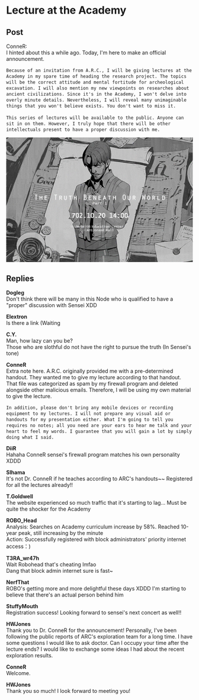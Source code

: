 # Lecture at the Academy
## Post
ConneR:<br>
I hinted about this a while ago. Today, I'm here to make an official announcement.

    Because of an invitation from A.R.C., I will be giving lectures at the Academy in my spare time of heading the research project. The topics will be the correct attitude and mental fortitude for archeological excavation. I will also mention my new viewpoints on researches about ancient civilizations. Since it's in the Academy, I won't delve into overly minute details. Nevertheless, I will reveal many unimaginable things that you won't believe exists. You don't want to miss it.

    This series of lectures will be available to the public. Anyone can sit in on them. However, I truly hope that there will be other intellectuals present to have a proper discussion with me.

![c2101.png](./attachments/c2101.png)
## Replies
**Dogleg**<br>
Don't think there will be many in this Node who is qualified to have a "proper" discussion with Sensei XDD

**Elextron**<br>
Is there a link (Waiting

**C.Y.**<br>
Man, how lazy can you be?<br>
Those who are slothful do not have the right to pursue the truth (In Sensei's tone)

**ConneR**<br>
Extra note here. A.R.C. originally provided me with a pre-determined handout. They wanted me to give my lecture according to that handout. That file was categorized as spam by my firewall program and deleted alongside other malicious emails. Therefore, I will be using my own material to give the lecture.

    In addition, please don't bring any mobile devices or recording equipment to my lectures. I will not prepare any visual aid or handouts for my presentation either. What I'm going to tell you requires no notes; all you need are your ears to hear me talk and your heart to feel my words. I guarantee that you will gain a lot by simply doing what I said.

**DiiR**<br>
Hahaha ConneR sensei's firewall program matches his own personality XDDD

**SIhama**<br>
It's not Dr. ConneR if he teaches according to ARC's handouts~~ Registered for all the lectures already!!

**T.Goldwell**<br>
The website experienced so much traffic that it's starting to lag... Must be quite the shocker for the Academy

**ROBO_Head**<br>
Analysis: Searches on Academy curriculum increase by 58%. Reached 10-year peak, still increasing by the minute<br>
Action: Successfully registered with block administrators' priority internet access：)

**T3RA_wr47h**<br>
Wait Robohead that's cheating lmfao<br>
Dang that block admin internet sure is fast~

**NerfThat**<br>
ROBO's getting more and more delightful these days XDDD I'm starting to believe that there's an actual person behind him

**StuffyMouth**<br>
Registration success! Looking forward to sensei's next concert as well!!

**HWJones**<br>
Thank you to Dr. ConneR for the announcement! Personally, I've been following the public reports of ARC's exploration team for a long time. I have some questions I would like to ask doctor. Can I occupy your time after the lecture ends? I would like to exchange some ideas I had about the recent exploration results.

**ConneR**<br>
Welcome.

**HWJones**<br>
Thank you so much! I look forward to meeting you!

